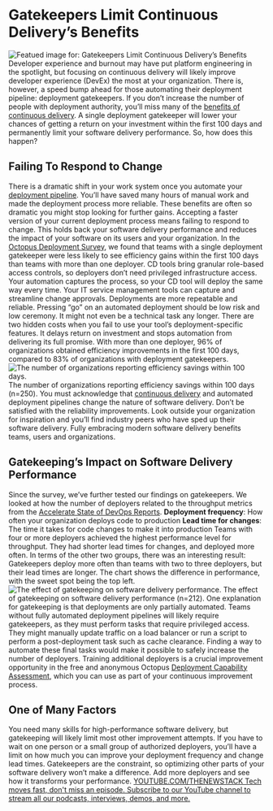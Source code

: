 # Gatekeepers Limit Continuous Delivery’s Benefits
![Featued image for: Gatekeepers Limit Continuous Delivery’s Benefits](https://cdn.thenewstack.io/media/2024/05/0f7b4026-restrain-1024x576.jpg)
Developer experience and burnout may have put platform engineering in the spotlight, but focusing on continuous delivery will likely improve developer experience (DevEx) the most at your organization.
There is, however, a speed bump ahead for those automating their deployment pipeline: deployment gatekeepers.
If you don’t increase the number of people with deployment authority, you’ll miss many of the
[benefits of continuous delivery](https://thenewstack.io/ci-cd/). A single deployment gatekeeper will lower your chances of getting a return on your investment within the first 100 days and permanently limit your software delivery performance.
So, how does this happen?
## Failing To Respond to Change
There is a dramatic shift in your work system once you automate your
[deployment pipeline](https://thenewstack.io/ci-is-not-cd/). You’ll have saved many hours of manual work and made the deployment process more reliable. These benefits are often so dramatic you might stop looking for further gains.
Accepting a faster version of your current deployment process means failing to respond to change. This holds back your software delivery performance and reduces the impact of your software on its users and your organization.
In the
[Octopus Deployment Survey](https://octopus.com/whitepapers/deployment-survey-report-2023), we found that teams with a single deployment gatekeeper were less likely to see efficiency gains within the first 100 days than teams with more than one deployer.
CD tools bring granular role-based access controls, so deployers don’t need privileged infrastructure access. Your automation captures the process, so your CD tool will deploy the same way every time. Your IT service management tools can capture and streamline change approvals. Deployments are more repeatable and reliable. Pressing “go” on an automated deployment should be low risk and low ceremony. It might not even be a technical task any longer.
There are two hidden costs when you fail to use your tool’s deployment-specific features. It delays return on investment and stops automation from delivering its full promise. With more than one deployer, 96% of organizations obtained efficiency improvements in the first 100 days, compared to 83% of organizations with deployment gatekeepers.
![The number of organizations reporting efficiency savings within 100 days.](https://cdn.thenewstack.io/media/2024/05/a2879b62-image2.png)
The number of organizations reporting efficiency savings within 100 days (n=250).
You must acknowledge that
[continuous delivery](https://thenewstack.io/continuous-delivery-gold-standard-for-software-development/) and automated deployment pipelines change the nature of software delivery. Don’t be satisfied with the reliability improvements. Look outside your organization for inspiration and you’ll find industry peers who have sped up their software delivery.
Fully embracing modern software delivery benefits teams, users and organizations.
## Gatekeeping’s Impact on Software Delivery Performance
Since the survey, we’ve further tested our findings on gatekeepers. We looked at how the number of deployers related to the throughput metrics from the
[Accelerate State of DevOps Reports](https://dora.dev/research/). **Deployment frequency**: How often your organization deploys code to production **Lead time for changes**: The time it takes for code changes to make it into production
Teams with four or more deployers achieved the highest performance level for throughput. They had shorter lead times for changes, and deployed more often. In terms of the other two groups, there was an interesting result: Gatekeepers deploy more often than teams with two to three deployers, but their lead times are longer.
The chart shows the difference in performance, with the sweet spot being the top left.
![The effect of gatekeeping on software delivery performance.](https://cdn.thenewstack.io/media/2024/05/00797aef-image1.png)
The effect of gatekeeping on software delivery performance (n=212).
One explanation for gatekeeping is that deployments are only partially automated.
Teams without fully automated deployment pipelines will likely require gatekeepers, as they must perform tasks that require privileged access. They might manually update traffic on a load balancer or run a script to perform a post-deployment task such as cache clearance.
Finding a way to automate these final tasks would make it possible to safely increase the number of deployers. Training additional deployers is a crucial improvement opportunity in the free and anonymous Octopus
[Deployment Capability Assessment](https://octopus.com/deployment-capability-assessment), which you can use as part of your continuous improvement process.
## One of Many Factors
You need many skills for high-performance software delivery, but gatekeeping will likely limit most other improvement attempts. If you have to wait on one person or a small group of authorized deployers, you’ll have a limit on how much you can improve your deployment frequency and change lead times.
Gatekeepers are the constraint, so optimizing other parts of your software delivery won’t make a difference. Add more deployers and see how it transforms your performance.
[
YOUTUBE.COM/THENEWSTACK
Tech moves fast, don't miss an episode. Subscribe to our YouTube
channel to stream all our podcasts, interviews, demos, and more.
](https://youtube.com/thenewstack?sub_confirmation=1)